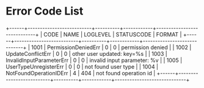 # Error Code List

+------+--------------------------+----------+------------+-----------------------------+
| CODE |           NAME           | LOGLEVEL | STATUSCODE |           FORMAT            |
+------+--------------------------+----------+------------+-----------------------------+
| 1001 | PermissionDeniedErr      |        0 |          0 | permission denied           |
| 1002 | UpdateConflictErr        |        0 |          0 | other user updated: key=%s  |
| 1003 | InvalidInputParameterErr |        0 |          0 | invalid input parameter: %v |
| 1005 | UserTypeUnregisterErr    |        0 |          0 | not found user type         |
| 1004 | NotFoundOperationIDErr   |        4 |        404 | not found operation id      |
+------+--------------------------+----------+------------+-----------------------------+
